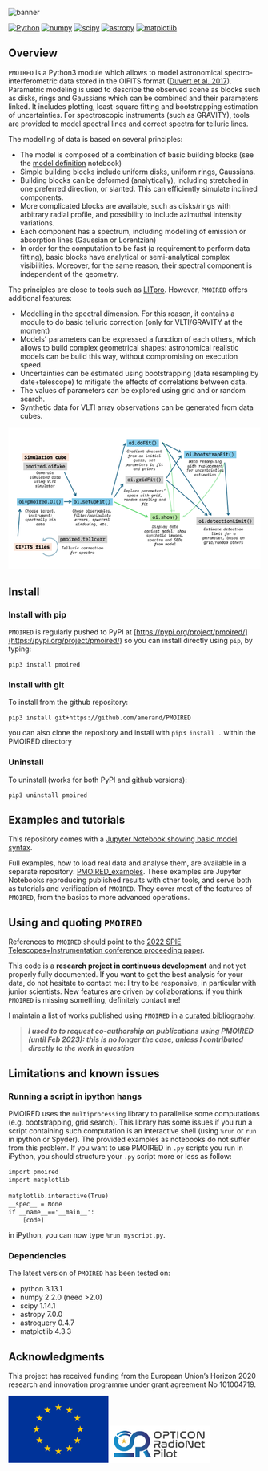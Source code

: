 ![banner](banner/banner/banner.001.png)

[![Python](https://img.shields.io/badge/Python-3776AB?logo=python&logoColor=fff)](https://www.python.org)
[![numpy](https://img.shields.io/badge/NumPy-4DABCF?logo=numpy&logoColor=fff)](http://www.numpy.org/)
[![scipy](https://img.shields.io/badge/-SciPy-8CAAE6?logo=SciPy&logoColor=fff)](https://www.scipy.org)
[![astropy](http://img.shields.io/badge/powered%20by-AstroPy-orange.svg?style=flat)](http://www.astropy.org/)
[![matplotlib](https://img.shields.io/badge/-Matplotlib-000000?style=flat&logo=python)](https://www.matplotlib.org)

## Overview

`PMOIRED` is a Python3 module which allows to model astronomical spectro-interferometric data stored in the OIFITS format ([Duvert et al. 2017](https://ui.adsabs.harvard.edu/abs/2017A%26A...597A...8D/abstract)). Parametric modeling is used to describe the observed scene as blocks such as disks, rings and Gaussians which can be combined and their parameters linked. It includes plotting, least-square fitting and bootstrapping estimation of uncertainties. For spectroscopic instruments (such as GRAVITY), tools are provided to model spectral lines and correct spectra for telluric lines.

The modelling of data is based on several principles:
- The model is composed of a combination of basic building blocks (see the [model definition](Model%20definitions%20and%20examples.ipynb) notebook)
- Simple building blocks include uniform disks, uniform rings, Gaussians.
- Building blocks can be deformed (analytically), including stretched in one preferred direction, or slanted. This can efficiently simulate inclined components.
- More complicated blocks are available, such as disks/rings with arbitrary radial profile, and possibility to include azimuthal intensity variations.
- Each component has a spectrum, including modelling of emission or absorption lines (Gaussian or Lorentzian)
- In order for the computation to be fast (a requirement to perform data fitting), basic blocks have analytical or semi-analytical complex visibilities. Moreover, for the same reason, their spectral component is independent of the geometry.

The principles are close to tools such as [LITpro](https://www.jmmc.fr/english/tools/data-analysis/litpro). However, `PMOIRED` offers additional features:
- Modelling in the spectral dimension. For this reason, it contains a module to do basic telluric correction (only for VLTI/GRAVITY at the moment)
- Models' parameters can be expressed a function of each others, which allows to build complex geometrical shapes: astronomical realistic models can be build this way, without compromising on execution speed.
- Uncertainties can be estimated using bootstrapping (data resampling by date+telescope) to mitigate the effects of correlations between data.
- The values of parameters can be explored using grid and or random search.
- Synthetic data for VLTI array observations can be generated from data cubes.

![diagramme](banner/diagramme/Slide1.png)

## Install

### Install with pip

`PMOIRED` is regularly pushed to PyPI at [https://pypi.org/project/pmoired/](https://pypi.org/project/pmoired/) so you can install directly using `pip`, by typing:

```
pip3 install pmoired
```
### Install with git

To install from the github repository:
```
pip3 install git+https://github.com/amerand/PMOIRED
```
you can also clone the repository and install with `pip3 install .` within the PMOIRED directory

### Uninstall
To uninstall (works for both PyPI and github versions):
```
pip3 uninstall pmoired
```

## Examples and tutorials

This repository comes with a [Jupyter Notebook showing basic model syntax](https://nbviewer.org/github/amerand/PMOIRED/blob/master/Model%20definitions%20and%20examples.ipynb).

Full examples, how to load real data and analyse them, are available in a separate repository: [PMOIRED_examples](https://github.com/amerand/PMOIRED_examples). These examples are Jupyter Notebooks reproducing published results with other tools, and serve both as tutorials and verification of `PMOIRED`. They cover most of the features of `PMOIRED`, from the basics to more advanced operations.

## Using and quoting `PMOIRED`

References to `PMOIRED` should point to the [2022 SPIE Telescopes+Instrumentation conference proceeding paper](https://ui.adsabs.harvard.edu/abs/2022SPIE12183E..1NM/abstract).

This code is a __research project in continuous development__ and not yet properly fully documented. If you want to get the best analysis for your data, do not hesitate to contact me: I try to be responsive, in particular with junior scientists. New features are driven by collaborations: if you think  `PMOIRED` is missing something, definitely contact me!

I maintain a list of works published using `PMOIRED` in a [curated bibliography](https://ui.adsabs.harvard.edu/public-libraries/dz7RG915Swq5yAB1KwmgTA).

> ***I used to to request co-authorship on publications using PMOIRED (until Feb 2023): this is no longer the case, unless I contributed directly to the work in question***

## Limitations and known issues

### Running a script in ipython hangs

PMOIRED uses the `multiprocessing` library to parallelise some computations (e.g. bootstrapping, grid search). This library has some issues if you run a script containing such computation is an interactive shell (using `%run` or `run` in ipython or Spyder). The provided examples as notebooks do not suffer from this problem. If you want to use PMOIRED in `.py` scripts you run in iPython, you should structure your `.py` script more or less as follow:
```
import pmoired
import matplotlib

matplotlib.interactive(True)
__spec__ = None
if __name__=='__main__':
    [code]
```
in iPython, you can now type `%run myscript.py`.

### Dependencies

The latest version of `PMOIRED` has been tested on:
- python 3.13.1
- numpy 2.2.0 (need >2.0)
- scipy 1.14.1
- astropy 7.0.0
- astroquery 0.4.7
- matplotlib 4.3.3

## Acknowledgments

This project has received funding from the European
Union’s Horizon 2020 research and innovation
programme under grant agreement No 101004719.

<img src="banner/EU.jpg" alt="EU" width="200px"/>
<img src="banner/ORP.png" alt="ORP" width="200px"/>
